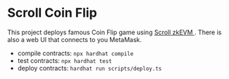 # Scroll Coin Flip

This project deploys famous Coin Flip game using [Scroll zkEVM ](https://scroll.io/).
There is also a web UI that connects to you MetaMask.

- compile contracts: `npx hardhat compile`
- test contracts: `npx hardhat test`
- deploy contracts: `hardhat run scripts/deploy.ts`
